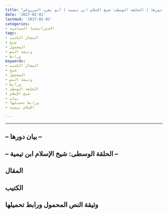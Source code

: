 ```yaml
---
title: "مدرسة الفلسفة النقدية العربية: بيان دورها | الحلقة الوسطى: شيخ الإسلام ابن تيمية | أبو يعرب المرزوقي"
date: '2017-02-01'
lastmod: '2017-02-01'
categories:
- الاستراتيجيا السياسية
tags:
- المقال الكتيب
- شيخ
- المحمول
- وثيقة النص
- ورابط
keywords:
- المقال الكتيب
- شيخ
- المحمول
- وثيقة النص
- ورابط
- الحلقة الوسطى
- شيخ الإسلام
- بيان
- ورابط تحميلها
- الإسلام تيمية

---
```

****

## **– بيان دورها –**

## **– الحلقة الوسطى: شيخ الإسلام ابن تيمية –**

## المقال

## الكتيب

## وثيقة النص المحمول ورابط تحميلها

###